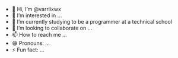 - 👋 Hi, I’m @varriixwx
- 👀 I’m interested in ...
- 🌱 I’m currently studying to be a programmer at a technical school
- 💞️ I’m looking to collaborate on ...
- 📫 How to reach me ...
- 😄 Pronouns: ...
- ⚡ Fun fact: ...

<!---
varriixwx/varriixwx is a ✨ special ✨ repository because its `README.md` (this file) appears on your GitHub profile.
You can click the Preview link to take a look at your changes.
--->
